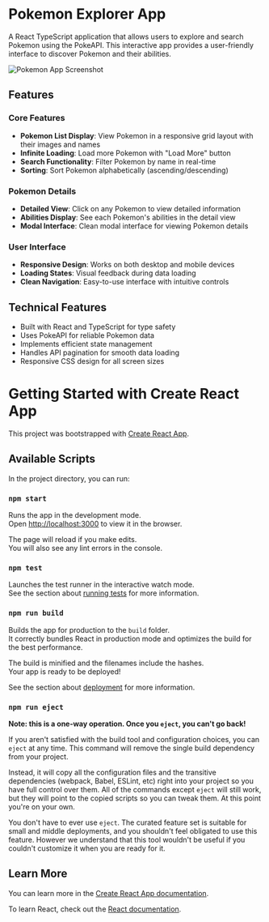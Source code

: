 # Pokemon Explorer App

A React TypeScript application that allows users to explore and search Pokemon using the PokeAPI. This interactive app provides a user-friendly interface to discover Pokemon and their abilities.

![Pokemon App Screenshot](screenshot.png)

## Features

### Core Features

- **Pokemon List Display**: View Pokemon in a responsive grid layout with their images and names
- **Infinite Loading**: Load more Pokemon with "Load More" button
- **Search Functionality**: Filter Pokemon by name in real-time
- **Sorting**: Sort Pokemon alphabetically (ascending/descending)

### Pokemon Details

- **Detailed View**: Click on any Pokemon to view detailed information
- **Abilities Display**: See each Pokemon's abilities in the detail view
- **Modal Interface**: Clean modal interface for viewing Pokemon details

### User Interface

- **Responsive Design**: Works on both desktop and mobile devices
- **Loading States**: Visual feedback during data loading
- **Clean Navigation**: Easy-to-use interface with intuitive controls

## Technical Features

- Built with React and TypeScript for type safety
- Uses PokeAPI for reliable Pokemon data
- Implements efficient state management
- Handles API pagination for smooth data loading
- Responsive CSS design for all screen sizes

# Getting Started with Create React App

This project was bootstrapped with [Create React App](https://github.com/facebook/create-react-app).

## Available Scripts

In the project directory, you can run:

### `npm start`

Runs the app in the development mode.\
Open [http://localhost:3000](http://localhost:3000) to view it in the browser.

The page will reload if you make edits.\
You will also see any lint errors in the console.

### `npm test`

Launches the test runner in the interactive watch mode.\
See the section about [running tests](https://facebook.github.io/create-react-app/docs/running-tests) for more information.

### `npm run build`

Builds the app for production to the `build` folder.\
It correctly bundles React in production mode and optimizes the build for the best performance.

The build is minified and the filenames include the hashes.\
Your app is ready to be deployed!

See the section about [deployment](https://facebook.github.io/create-react-app/docs/deployment) for more information.

### `npm run eject`

**Note: this is a one-way operation. Once you `eject`, you can't go back!**

If you aren't satisfied with the build tool and configuration choices, you can `eject` at any time. This command will remove the single build dependency from your project.

Instead, it will copy all the configuration files and the transitive dependencies (webpack, Babel, ESLint, etc) right into your project so you have full control over them. All of the commands except `eject` will still work, but they will point to the copied scripts so you can tweak them. At this point you're on your own.

You don't have to ever use `eject`. The curated feature set is suitable for small and middle deployments, and you shouldn't feel obligated to use this feature. However we understand that this tool wouldn't be useful if you couldn't customize it when you are ready for it.

## Learn More

You can learn more in the [Create React App documentation](https://facebook.github.io/create-react-app/docs/getting-started).

To learn React, check out the [React documentation](https://reactjs.org/).
